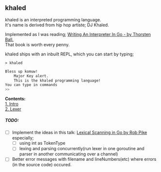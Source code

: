 ## khaled          


khaled is an interpreted programming language.           
It's name is derived from hip hop artiste; DJ Khaled.                      

Implemented as I was reading; [Writing An Interpreter In Go - by Thorsten Ball.](https://interpreterbook.com/)   
That book is worth every penny.             

khaled ships with an inbuilt REPL, which you can start by typing;             

`> khaled`
```bash
Bless up komuw! 
	Major Key alert. 
	This is the khaled programming language!
You can type in commands
>> 
```


**Contents:**          
[1. Intro](1.Intro.md)  
[2. Lexer](2.Lexing.md)  


##### TODO:
- [ ] Implement the ideas in this talk: [Lexical Scanning in Go by Rob Pike](https://www.youtube.com/watch?v=HxaD_trXwRE) especially;
  - [ ] using int as TokenType
  - [ ] lexing and parsing concurrently(run lexer in one goroutine and parser in another communicating over a channel)
- [ ] Better error messages with filename and lineNumbers(etc) where errors (in the source code) occured.
